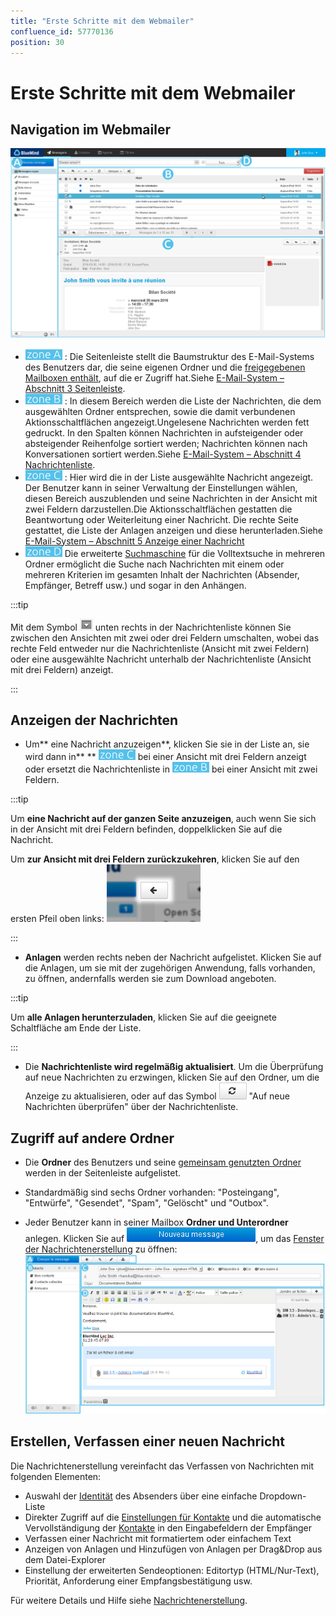```yaml
---
title: "Erste Schritte mit dem Webmailer"
confluence_id: 57770136
position: 30
---
```

# Erste Schritte mit dem Webmailer


## Navigation im Webmailer

![](../attachments/57770219/58592398.png)

- ![](../attachments/57769989/69896475.png) : Die Seitenleiste stellt die Baumstruktur des E-Mail-Systems des Benutzers dar, die seine eigenen Ordner und die [freigegebenen Mailboxen enthält](/Guide_de_l_administrateur/Gestion_des_entités/Boites_aux_lettres_partagées/), auf die er Zugriff hat.Siehe [E-Mail-System – Abschnitt 3 Seitenleiste](/Guide_de_l_utilisateur/La_messagerie/).
- ![](../attachments/57769989/69896474.png) : In diesem Bereich werden die Liste der Nachrichten, die dem ausgewählten Ordner entsprechen, sowie die damit verbundenen Aktionsschaltflächen angezeigt.Ungelesene Nachrichten werden fett gedruckt. In den Spalten können Nachrichten in aufsteigender oder absteigender Reihenfolge sortiert werden; Nachrichten können nach Konversationen sortiert werden.Siehe [E-Mail-System – Abschnitt 4 Nachrichtenliste](/Guide_de_l_utilisateur/La_messagerie/).
- ![](../attachments/57769989/69896473.png) : Hier wird die in der Liste ausgewählte Nachricht angezeigt. Der Benutzer kann in seiner Verwaltung der Einstellungen wählen, diesen Bereich auszublenden und seine Nachrichten in der Ansicht mit zwei Feldern darzustellen.Die Aktionsschaltflächen gestatten die Beantwortung oder Weiterleitung einer Nachricht. Die rechte Seite gestattet, die Liste der Anlagen anzeigen und diese herunterladen.Siehe [E-Mail-System – Abschnitt 5 Anzeige einer Nachricht](/Guide_de_l_utilisateur/La_messagerie/)
- ![](../attachments/57769989/69896472.png) Die erweiterte [Suchmaschine](/Guide_de_l_utilisateur/La_messagerie/Moteur_de_recherche_avancé/) für die Volltextsuche in mehreren Ordner ermöglicht die Suche nach Nachrichten mit einem oder mehreren Kriterien im gesamten Inhalt der Nachrichten (Absender, Empfänger, Betreff usw.) und sogar in den Anhängen.


:::tip

Mit dem Symbol ![](../attachments/57770136/57770147.png) unten rechts in der Nachrichtenliste können Sie zwischen den Ansichten mit zwei oder drei Feldern umschalten, wobei das rechte Feld entweder nur die Nachrichtenliste (Ansicht mit zwei Feldern) oder eine ausgewählte Nachricht unterhalb der Nachrichtenliste (Ansicht mit drei Feldern) anzeigt.

:::

## Anzeigen der Nachrichten

- Um** eine Nachricht anzuzeigen**, klicken Sie sie in der Liste an, sie wird dann in** ** ![](../attachments/57769989/69896473.png) bei einer Ansicht mit drei Feldern anzeigt oder ersetzt die Nachrichtenliste in ![](../attachments/57769989/69896474.png) bei einer Ansicht mit zwei Feldern.


:::tip

Um **eine Nachricht auf der ganzen Seite anzuzeigen**, auch wenn Sie sich in der Ansicht mit drei Feldern befinden, doppelklicken Sie auf die Nachricht.

Um **zur Ansicht mit drei Feldern zurückzukehren**, klicken Sie auf den ersten Pfeil oben links:
 ![](../attachments/57770219/58592405.png)

:::

- **Anlagen** werden rechts neben der Nachricht aufgelistet. Klicken Sie auf die Anlagen, um sie mit der zugehörigen Anwendung, falls vorhanden, zu öffnen, andernfalls werden sie zum Download angeboten.


:::tip

Um **alle Anlagen herunterzuladen**, klicken Sie auf die geeignete Schaltfläche am Ende der Liste.

:::

- Die **Nachrichtenliste wird regelmäßig aktualisiert**. Um die Überprüfung auf neue Nachrichten zu erzwingen, klicken Sie auf den Ordner, um die Anzeige zu aktualisieren, oder auf das Symbol ![](../attachments/57770136/57770137.png) "Auf neue Nachrichten überprüfen" über der Nachrichtenliste.


## Zugriff auf andere Ordner

- Die **Ordner** des Benutzers und seine [gemeinsam genutzten Ordner](/Guide_de_l_utilisateur/La_messagerie/Les_boites_aux_lettres_partagées/) werden in der Seitenleiste aufgelistet.

- Standardmäßig sind sechs Ordner vorhanden: "Posteingang", "Entwürfe", "Gesendet", "Spam", "Gelöscht" und "Outbox".

- Jeder Benutzer kann in seiner Mailbox **Ordner und Unterordner** anlegen.
Klicken Sie auf ![](../attachments/57770136/57770146.png), um das [Fenster der Nachrichtenerstellung](/Guide_de_l_utilisateur/La_messagerie/Le_composeur/) zu öffnen:![](../attachments/57770262/57770277.png)


## Erstellen, Verfassen einer neuen Nachricht

Die Nachrichtenerstellung vereinfacht das Verfassen von Nachrichten mit folgenden Elementen:

- Auswahl der [Identität](/Guide_de_l_utilisateur/La_messagerie/Les_identités/) des Absenders über eine einfache Dropdown-Liste
- Direkter Zugriff auf die [Einstellungen für Kontakte](/Guide_de_l_utilisateur/Les_contacts/Gestion_des_carnets_d_adresses/) und die automatische Vervollständigung der [Kontakte](/Guide_de_l_utilisateur/Les_contacts/) in den Eingabefeldern der Empfänger
- Verfassen einer Nachricht mit formatiertem oder einfachem Text
- Anzeigen von Anlagen und Hinzufügen von Anlagen per Drag&Drop aus dem Datei-Explorer
- Einstellung der erweiterten Sendeoptionen: Editortyp (HTML/Nur-Text), Priorität, Anforderung einer Empfangsbestätigung usw.


Für weitere Details und Hilfe siehe [Nachrichtenerstellung](/Guide_de_l_utilisateur/La_messagerie/Le_composeur/).



